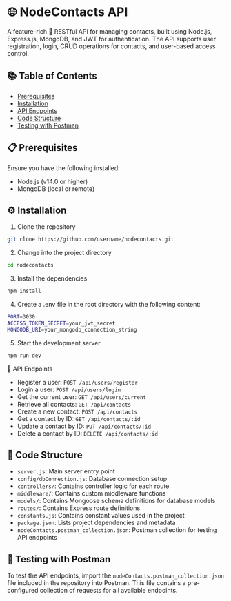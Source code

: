 # 🌐 NodeContacts API

A feature-rich 🚀 RESTful API for managing contacts, built using Node.js, Express.js, MongoDB, and JWT for authentication. The API supports user registration, login, CRUD operations for contacts, and user-based access control.

## 📚 Table of Contents

- [Prerequisites](#prerequisites)
- [Installation](#installation)
- [API Endpoints](#api-endpoints)
- [Code Structure](#code-structure)
- [Testing with Postman](#testing-with-postman)

## 📋 Prerequisites

Ensure you have the following installed:

- Node.js (v14.0 or higher)
- MongoDB (local or remote)

## ⚙️ Installation

1. Clone the repository

```bash
git clone https://github.com/username/nodecontacts.git
```

2. Change into the project directory

```bash
cd nodecontacts
```

3. Install the dependencies

```bash
npm install
```

4. Create a .env file in the root directory with the following
   content:

```bash
PORT=3030
ACCESS_TOKEN_SECRET=your_jwt_secret
MONGODB_URI=your_mongodb_connection_string
```

5. Start the development server

```bash
npm run dev
```

🔗 API Endpoints

- Register a user: `POST /api/users/register`
- Login a user: `POST /api/users/login`
- Get the current user: `GET /api/users/current`
- Retrieve all contacts: `GET /api/contacts`
- Create a new contact: `POST /api/contacts`
- Get a contact by ID: `GET /api/contacts/:id`
- Update a contact by ID: `PUT /api/contacts/:id`
- Delete a contact by ID: `DELETE /api/contacts/:id`

## 📁 Code Structure

- `server.js`: Main server entry point
- `config/dbConnection.js`: Database connection setup
- `controllers/`: Contains controller logic for each route
- `middleware/`: Contains custom middleware functions
- `models/`: Contains Mongoose schema definitions for database models
- `routes/`: Contains Express route definitions
- `constants.js`: Contains constant values used in the project
- `package.json`: Lists project dependencies and metadata
- `nodeContacts.postman_collection.json`: Postman collection for testing API endpoints

## 🚀 Testing with Postman

To test the API endpoints, import the `nodeContacts.postman_collection.json` file included in the repository into Postman. This file contains a pre-configured collection of requests for all available endpoints.
